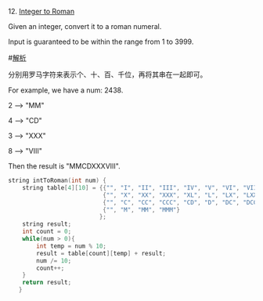 12\. [Integer to Roman](https://leetcode.com/problems/integer-to-roman/)

Given an integer, convert it to a roman numeral.

Input is guaranteed to be within the range from 1 to 3999.

#[解析](https://discuss.leetcode.com/topic/7061/sharing-my-really-simple-solution-with-explanation)

分别用罗马字符来表示个、十、百、千位，再将其串在一起即可。

For example, we have a num: 2438.

2 --> "MM"

4 --> "CD"

3 --> "XXX"

8 --> "VIII"

Then the result is "MMCDXXXVIII".

```cpp
string intToRoman(int num) {
    string table[4][10] = {{"", "I", "II", "III", "IV", "V", "VI", "VII", "VIII", "IX"},
                           {"", "X", "XX", "XXX", "XL", "L", "LX", "LXX", "LXXX", "XC"},
                           {"", "C", "CC", "CCC", "CD", "D", "DC", "DCC", "DCCC", "CM"},
                           {"", "M", "MM", "MMM"}
                          };
    string result;
    int count = 0;
    while(num > 0){
        int temp = num % 10;
        result = table[count][temp] + result;
        num /= 10;
        count++;
    }
    return result;
   }
```
